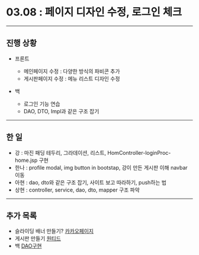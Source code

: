 # 03.08 : 페이지 디자인 수정, 로그인 체크

---

## 진행 상황

- 프론트

  - 메인페이지 수정 : 다양한 방식의 파비콘 추가
  - 게시판페이지 수정 : 메뉴 리스트 디자인 수정

- 백
  - 로그인 기능 연습
  - DAO, DTO, Impl과 같은 구조 잡기

---

## 한 일

- 강 : 마진 패딩 테두리, 그라데이션, 리스트, HomController-loginProc-home.jsp 구현
- 한나 : profile modal, img button in bootstap, 강이 만든 게시판 이해 navbar 이동
- 아현 : dao, dto와 같은 구조 잡기, 사이트 보고 따라하기, push하는 법
- 상현 : controller, service, dao, dto, mapper 구조 파악

---

## 추가 목록

- 슬라이딩 배너 만들기? [카카오페이지](https://www.kakaocorp.com/page/kakao/kakaoCulture)
- 게시판 만들기 [원티드](https://www.wanted.co.kr/community/58)
- 백 [DAO구현](https://engkimbs.tistory.com/692)
